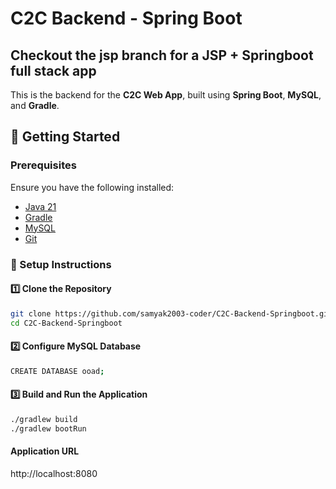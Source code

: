 # C2C Backend - Spring Boot  
## Checkout the jsp branch for a JSP + Springboot full stack app

This is the backend for the **C2C Web App**, built using **Spring Boot**, **MySQL**, and **Gradle**.  

## 🚀 Getting Started  

### Prerequisites  

Ensure you have the following installed:  

- [Java 21](https://adoptopenjdk.net/)  
- [Gradle](https://gradle.org/install/)  
- [MySQL](https://dev.mysql.com/downloads/)  
- [Git](https://git-scm.com/)  

### 🔧 Setup Instructions  

#### 1️⃣ Clone the Repository  
```bash
git clone https://github.com/samyak2003-coder/C2C-Backend-Springboot.git
cd C2C-Backend-Springboot
```

#### 2️⃣ Configure MySQL Database
```bash
CREATE DATABASE ooad;
```

#### 3️⃣ Build and Run the Application
```bash
./gradlew build
./gradlew bootRun
```

#### Application URL 
http://localhost:8080


